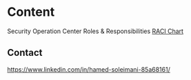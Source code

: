 # Content
Security Operation Center Roles &amp; Responsibilities [RACI Chart](https://github.com/h-soleimani/SOC-Roles-Responsibilities/blob/main/SOC-Roles-RACI.xlsx)



## Contact
https://www.linkedin.com/in/hamed-soleimani-85a68161/
